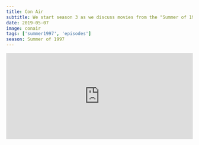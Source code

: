 ```yaml
---
title: Con Air
subtitle: We start season 3 as we discuss movies from the "Summer of 1997". Join us as we talk about Con Air and why this dumb movie somehow works.
date: 2019-05-07
image: conair
tags: ['summer1997', 'episodes']
season: Summer of 1997
---
```

<iframe title="Spotify: Con Air" src="https://open.spotify.com/embed-podcast/episode/3xhhs4QAcAeogtRJtU8Ooo" width="100%" height="232" frameborder="0" allowtransparency="true" allow="encrypted-media"></iframe>